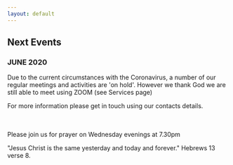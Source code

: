 ```yaml
---
layout: default
---
```


## **Next Events**

### **JUNE 2020**

Due to the current circumstances with the Coronavirus, a number of our regular meetings and activities are 'on hold'.
However we thank God we are still able to meet using ZOOM (see Services page)

For more information please get in touch using our contacts details.

<br/>
<br/>
Please join us for prayer on Wednesday evenings at 7.30pm

"Jesus Christ is the same yesterday and today and forever." Hebrews 13 verse 8.
